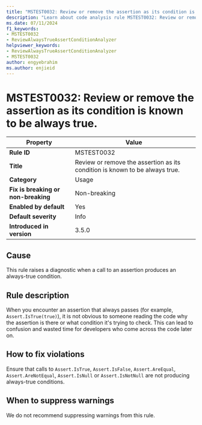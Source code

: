 ```yaml
---
title: "MSTEST0032: Review or remove the assertion as its condition is known to be always true."
description: "Learn about code analysis rule MSTEST0032: Review or remove the assertion as its condition is known to be always true."
ms.date: 07/11/2024
f1_keywords:
- MSTEST0032
- ReviewAlwaysTrueAssertConditionAnalyzer
helpviewer_keywords:
- ReviewAlwaysTrueAssertConditionAnalyzer
- MSTEST0032
author: engyebrahim
ms.author: enjieid
---
```

# MSTEST0032: Review or remove the assertion as its condition is known to be always true.

| Property                            | Value                                                                       |
|-------------------------------------|-----------------------------------------------------------------------------|
| **Rule ID**                         | MSTEST0032                                                                  |
| **Title**                           | Review or remove the assertion as its condition is known to be always true. |
| **Category**                        | Usage                                                                      |
| **Fix is breaking or non-breaking** | Non-breaking                                                                |
| **Enabled by default**              | Yes                                                                         |
| **Default severity**                | Info                                                                        |
| **Introduced in version**           | 3.5.0                                                                       |

## Cause

This rule raises a diagnostic when a call to an assertion produces an always-true condition.

## Rule description

When you encounter an assertion that always passes (for example, `Assert.IsTrue(true)`), it is not obvious to someone reading the code why the assertion is there or what condition it's trying to check. This can lead to confusion and wasted time for developers who come across the code later on.

## How to fix violations

Ensure that calls to `Assert.IsTrue`, `Assert.IsFalse`, `Assert.AreEqual`, `Assert.AreNotEqual`, `Assert.IsNull` or `Assert.IsNotNull` are not producing always-true conditions.

## When to suppress warnings

We do not recommend suppressing warnings from this rule.
